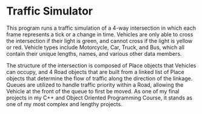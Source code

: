# Traffic Simulator
 
 This program runs a traffic simulation of a 4-way intersection in which each frame represents a tick or a change in time. Vehicles are only able to cross the intersection if their light is green, and cannot cross if the light is yellow or red. Vehicle types include Motorcycle, Car, Truck, and Bus, which all contain their unique lengths, names, and various other data members. 

 The structure of the intersection is composed of Place objects that Vehicles can occupy, and 4 Road objects that are built from a linked list of Place objects that determine the flow of traffic along the direction of the linkage. Queues are utilized to handle traffic priority within a Road, allowing the Vehicle at the front of the queue to first be moved. As one of my final projects in my C++ and Object Oriented Programming Course, it stands as one of my most complex and lengthy projects.
